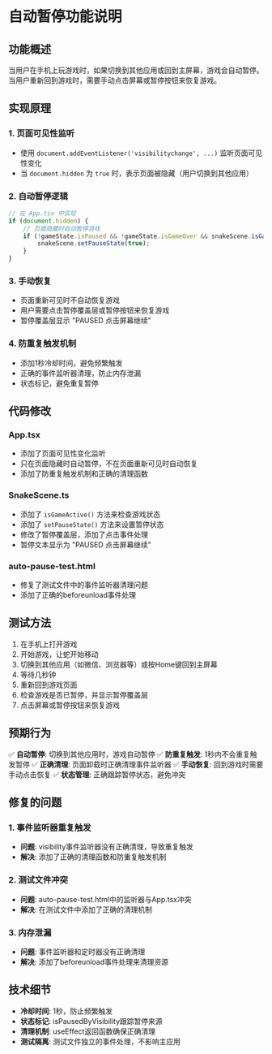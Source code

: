 # 自动暂停功能说明

## 功能概述

当用户在手机上玩游戏时，如果切换到其他应用或回到主屏幕，游戏会自动暂停。当用户重新回到游戏时，需要手动点击屏幕或暂停按钮来恢复游戏。

## 实现原理

### 1. 页面可见性监听
- 使用 `document.addEventListener('visibilitychange', ...)` 监听页面可见性变化
- 当 `document.hidden` 为 `true` 时，表示页面被隐藏（用户切换到其他应用）

### 2. 自动暂停逻辑
```javascript
// 在 App.tsx 中实现
if (document.hidden) {
    // 页面隐藏时自动暂停游戏
    if (!gameState.isPaused && !gameState.isGameOver && snakeScene.isGameActive()) {
        snakeScene.setPauseState(true);
    }
}
```

### 3. 手动恢复
- 页面重新可见时不自动恢复游戏
- 用户需要点击暂停覆盖层或暂停按钮来恢复游戏
- 暂停覆盖层显示 "PAUSED 点击屏幕继续"

### 4. 防重复触发机制
- 添加1秒冷却时间，避免频繁触发
- 正确的事件监听器清理，防止内存泄漏
- 状态标记，避免重复暂停

## 代码修改

### App.tsx
- 添加了页面可见性变化监听
- 只在页面隐藏时自动暂停，不在页面重新可见时自动恢复
- 添加了防重复触发机制和正确的清理函数

### SnakeScene.ts
- 添加了 `isGameActive()` 方法来检查游戏状态
- 添加了 `setPauseState()` 方法来设置暂停状态
- 修改了暂停覆盖层，添加了点击事件处理
- 暂停文本显示为 "PAUSED 点击屏幕继续"

### auto-pause-test.html
- 修复了测试文件中的事件监听器清理问题
- 添加了正确的beforeunload事件处理

## 测试方法

1. 在手机上打开游戏
2. 开始游戏，让蛇开始移动
3. 切换到其他应用（如微信、浏览器等）或按Home键回到主屏幕
4. 等待几秒钟
5. 重新回到游戏页面
6. 检查游戏是否已暂停，并显示暂停覆盖层
7. 点击屏幕或暂停按钮来恢复游戏

## 预期行为

✅ **自动暂停**: 切换到其他应用时，游戏自动暂停
✅ **防重复触发**: 1秒内不会重复触发暂停
✅ **正确清理**: 页面卸载时正确清理事件监听器
✅ **手动恢复**: 回到游戏时需要手动点击恢复
✅ **状态管理**: 正确跟踪暂停状态，避免冲突

## 修复的问题

### 1. 事件监听器重复触发
- **问题**: visibility事件监听器没有正确清理，导致重复触发
- **解决**: 添加了正确的清理函数和防重复触发机制

### 2. 测试文件冲突
- **问题**: auto-pause-test.html中的监听器与App.tsx冲突
- **解决**: 在测试文件中添加了正确的清理机制

### 3. 内存泄漏
- **问题**: 事件监听器和定时器没有正确清理
- **解决**: 添加了beforeunload事件处理来清理资源

## 技术细节

- **冷却时间**: 1秒，防止频繁触发
- **状态标记**: isPausedByVisibility跟踪暂停来源
- **清理机制**: useEffect返回函数确保正确清理
- **测试隔离**: 测试文件独立的事件处理，不影响主应用 